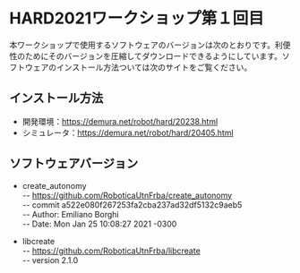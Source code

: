 # HARD2021ワークショップ第１回目

本ワークショップで使用するソフトウェアのバージョンは次のとおりです。利便性のためにそのバージョンを圧縮してダウンロードできるようにしています。ソフトウェアのインストール方法ついては次のサイトをご覧ください。

## インストール方法  
- 開発環境：https://demura.net/robot/hard/20238.html
- シミュレータ：https://demura.net/robot/hard/20405.html


## ソフトウェアバージョン　　
- create_autonomy  
--  https://github.com/RoboticaUtnFrba/create_autonomy  
-- commit a522e080f267253fa2cba237ad32df5132c9aeb5  
-- Author: Emiliano Borghi  
-- Date: Mon Jan 25 10:08:27 2021 -0300  

- libcreate  
-- https://github.com/RoboticaUtnFrba/libcreate  
-- version 2.1.0
